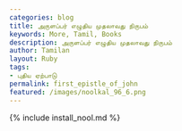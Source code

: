```yaml
---  
categories: blog  
title: அருளப்பர் எழுதிய முதலாவது நிருபம்
keywords: More, Tamil, Books  
description: அருளப்பர் எழுதிய முதலாவது நிருபம்
author: Tamilan  
layout: Ruby  
tags:     
- புதிய ஏற்பாடு
permalink: first_epistle_of_john  
featured: /images/noolkal_96_6.png  
---  
```

{% include install_nool.md %}  

